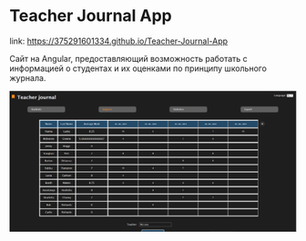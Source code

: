 # Teacher Journal App
link: https://375291601334.github.io/Teacher-Journal-App

Сайт на Angular, предоставляющий возможность работать с информацией о студентах и их оценками по принципу школьного журнала.

![alt text](https://github.com/375291601334/My-CV/blob/master/src/assets/projects/teacher-journal-app.png)
